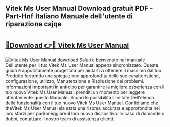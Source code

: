## Vitek Ms User Manual Download gratuit PDF - Part-Hnf Italiano Manuale dell'utente di riparazione cajqe

# <h2><a href="http://dfabil.blite.top/?on=Vitek+Ms+User+Manual">🔗Download 👉🔴 Vitek Ms User Manual</a></h2>

[![Vitek Ms User Manual download](https://i.imgur.com/lujVjoI.png)](http://dfabil.blite.top/?on=Vitek+Ms+User+Manual)
Saluti e benvenuto nel manuale Dell'utente per il tuo Vitek Ms User Manual appena sincronizzato. Questa guida è appositamente progettata per aiutarti a ottenere il massimo dal tuo Prodotto fornendo una spiegazione approfondita delle sue caratteristiche, configurazione, utilizzo, Manutenzione e Risoluzione dei problemi. Informazioni importanti in anticipo per garantire la migliore esperienza con il tuo nuovo Vitek Ms User Manual, prenditi un momento per leggere attentamente questo Manuale. Scopri le possibilità illimitate Dell'elenco delle funzionalità con il tuo nuovo Vitek Ms User Manual. Confidiamo che theVitek Ms User Manual sia stata una risorsa accurata e approfondita nei loro sforzi per padroneggiare il loro nuovo dispositivo. In caso di domande o dubbi, contattare il nostro team di assistenza clienti.
